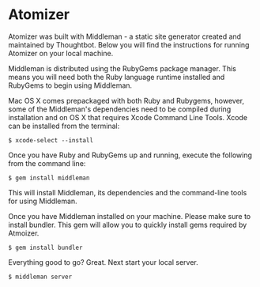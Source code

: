 # Atomizer

Atomizer was built with Middleman - a static site generator created and maintained by Thoughtbot. Below you will find the instructions for running Atomizer on your local machine.

Middleman is distributed using the RubyGems package manager. This means you will need both the Ruby language runtime installed and RubyGems to begin using Middleman.

Mac OS X comes prepackaged with both Ruby and Rubygems, however, some of the Middleman's dependencies need to be compiled during installation and on OS X that requires Xcode Command Line Tools. Xcode can be installed from the terminal:

`$ xcode-select --install`

Once you have Ruby and RubyGems up and running, execute the following from the command line:

`$ gem install middleman`

This will install Middleman, its dependencies and the command-line tools for using Middleman.

Once you have Middleman installed on your machine. Please make sure to install bundler. This gem will allow you to quickly install gems required by Atmoizer.

`$ gem install bundler`

Everything good to go? Great. Next start your local server.

`$ middleman server`